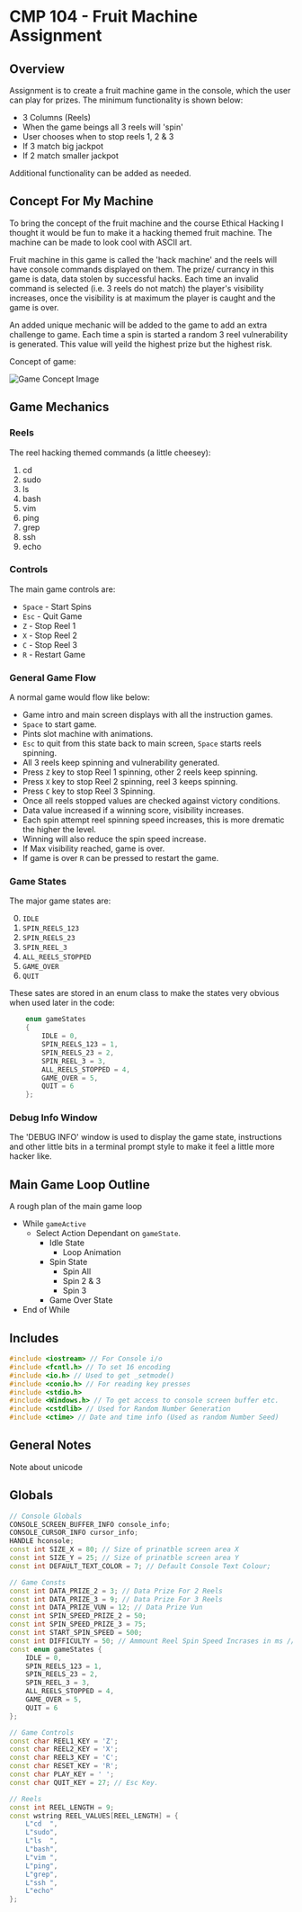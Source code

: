 CMP 104 - Fruit Machine Assignment
==================================

Overview
--------

Assignment is to create a fruit machine game in the console, which the user can play for prizes. The minimum functionality is shown below:
* 3 Columns (Reels)
* When the game beings all 3 reels will 'spin'
* User chooses when to stop reels 1, 2 & 3
* If 3 match big jackpot
* If 2 match smaller jackpot

Additional functionality can be added as needed.

Concept For My Machine
----------------------

To bring the concept of the fruit machine and the course Ethical Hacking I thought it would be fun to make it a hacking themed fruit machine. The machine can be made to look cool with ASCII art. 

Fruit machine in this game is called the 'hack machine' and the reels will have console commands displayed on them. The prize/ currancy in this game is data, data stolen by successful hacks. Each time an invalid command is selected (i.e. 3 reels do not match) the player's visibility increases, once the visibility is at maximum the player is caught and the game is over. 

An added unique mechanic will be added to the game to add an extra challenge to game. Each time a spin is started a random 3 reel vulnerability is generated. This value will yeild the highest prize but the highest risk.

Concept of game:

![Game Concept Image](readmeImages/GameConcept.PNG)

Game Mechanics
--------------

### Reels
The reel hacking themed commands (a little cheesey):
1. cd
2. sudo
3. ls
4. bash
5. vim
6. ping
7. grep
8. ssh
9. echo

### Controls
The main game controls are:
* `Space` - Start Spins
* `Esc` - Quit Game
* `Z` - Stop Reel 1
* `X` - Stop Reel 2
* `C` - Stop Reel 3
* `R` - Restart Game 

### General Game Flow
A normal game would flow like below:
* Game intro and main screen displays with all the instruction games.
* `Space` to start game.
* Pints slot machine with animations.
* `Esc` to quit from this state back to main screen, `Space` starts reels spinning.
* All 3 reels keep spinning and vulnerability generated.
* Press `Z` key to stop Reel 1 spinning, other 2 reels keep spinning.
* Press `X` key to stop Reel 2 spinning, reel 3 keeps spinning.
* Press `C` key to stop Reel 3 Spinning. 
* Once all reels stopped values are checked against victory conditions.
* Data value increased if a winning score, visibility increases.
* Each spin attempt reel spinning speed increases, this is more drematic the higher the level. 
* Winning will also reduce the spin speed increase. 
* If Max visibility reached, game is over. 
* If game is over `R` can be pressed to restart the game.

### Game States
The major game states are:

0. `IDLE`
1. `SPIN_REELS_123`
2. `SPIN_REELS_23`
3. `SPIN_REEL_3`
4. `ALL_REELS_STOPPED`
5. `GAME_OVER`
6. `QUIT`

These sates are stored in an enum class to make the states very obvious when used later in the code:

```cpp
	enum gameStates 
	{ 
		IDLE = 0,
		SPIN_REELS_123 = 1,
		SPIN_REELS_23 = 2,
		SPIN_REEL_3 = 3,
		ALL_REELS_STOPPED = 4,
		GAME_OVER = 5,
		QUIT = 6
	};
```
### Debug Info Window

The 'DEBUG INFO' window is used to display the game state, instructions and other little bits in a terminal prompt style to make it feel a little more hacker like. 

Main Game Loop Outline
-----------------------

A rough plan of the main game loop

* While `gameActive`
	* Select Action Dependant on `gameState`.
		* Idle State
			* Loop Animation
		* Spin State
			* Spin All
			* Spin 2 & 3
			* Spin 3
		* Game Over State
* End of While

Includes
---------

```cpp
#include <iostream> // For Console i/o
#include <fcntl.h> // To set 16 encoding
#include <io.h> // Used to get _setmode()
#include <conio.h> // For reading key presses
#include <stdio.h> 
#include <Windows.h> // To get access to console screen buffer etc.
#include <cstdlib> // Used for Random Number Generation
#include <ctime> // Date and time info (Used as random Number Seed)
```

General Notes
-------------

Note about unicode

Globals
--------

```cpp
// Console Globals
CONSOLE_SCREEN_BUFFER_INFO console_info;
CONSOLE_CURSOR_INFO cursor_info;
HANDLE hconsole;
const int SIZE_X = 80; // Size of prinatble screen area X
const int SIZE_Y = 25; // Size of prinatble screen area Y
const int DEFAULT_TEXT_COLOR = 7; // Default Console Text Colour;

// Game Consts
const int DATA_PRIZE_2 = 3; // Data Prize For 2 Reels
const int DATA_PRIZE_3 = 9; // Data Prize For 3 Reels
const int DATA_PRIZE_VUN = 12; // Data Prize Vun
const int SPIN_SPEED_PRIZE_2 = 50;
const int SPIN_SPEED_PRIZE_3 = 75;
const int START_SPIN_SPEED = 500;
const int DIFFICULTY = 50; // Ammount Reel Spin Speed Incrases in ms // TODO: Make this more mean each level.
const enum gameStates {
	IDLE = 0,
	SPIN_REELS_123 = 1,
	SPIN_REELS_23 = 2,
	SPIN_REEL_3 = 3,
	ALL_REELS_STOPPED = 4,
	GAME_OVER = 5,
	QUIT = 6
};

// Game Controls
const char REEL1_KEY = 'Z';
const char REEL2_KEY = 'X';
const char REEL3_KEY = 'C';
const char RESET_KEY = 'R';
const char PLAY_KEY = ' ';
const char QUIT_KEY = 27; // Esc Key.

// Reels
const int REEL_LENGTH = 9;
const wstring REEL_VALUES[REEL_LENGTH] = { 
	L"cd  ",
	L"sudo",
	L"ls  ",
	L"bash",
	L"vim ",
	L"ping",
	L"grep",
	L"ssh ",
	L"echo"
};
```